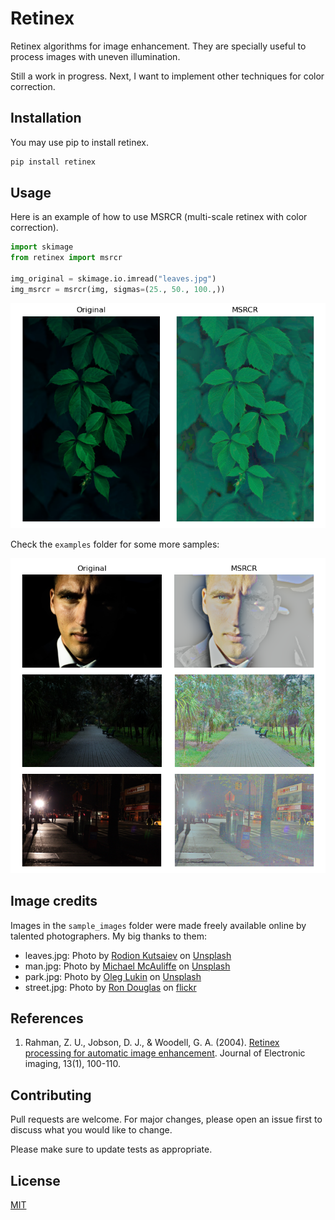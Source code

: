 # Retinex

Retinex algorithms for image enhancement. They are specially useful to process images with uneven illumination.

Still a work in progress. Next, I want to implement other techniques for color correction.

## Installation

You may use pip to install retinex.

```bash
pip install retinex
```

## Usage

Here is an example of how to use MSRCR (multi-scale retinex with color correction).

```python
import skimage
from retinex import msrcr

img_original = skimage.io.imread("leaves.jpg")
img_msrcr = msrcr(img, sigmas=(25., 50., 100.,))

```

![](assets/leaves_msrcr.png)

Check the `examples` folder for some more samples:

![](assets/img_grid.png)


## Image credits

Images in the `sample_images` folder were made freely available online by talented photographers. My big thanks to them:

- leaves.jpg: Photo by <a href="https://unsplash.com/@frostroomhead?utm_content=creditCopyText&utm_medium=referral&utm_source=unsplash">Rodion Kutsaiev</a> on <a href="https://unsplash.com/photos/closeup-photo-of-green-leafed-plant-049M_crau5k?utm_content=creditCopyText&utm_medium=referral&utm_source=unsplash">Unsplash</a>
- man.jpg: Photo by <a href="https://unsplash.com/@usmcmcauliffe?utm_content=creditCopyText&utm_medium=referral&utm_source=unsplash">Michael McAuliffe</a> on <a href="https://unsplash.com/photos/close-up-photo-of-mans-face-QnfePA4j-IQ?utm_content=creditCopyText&utm_medium=referral&utm_source=unsplash">Unsplash</a>
- park.jpg: Photo by <a href="https://unsplash.com/@destroyer25t?utm_content=creditCopyText&utm_medium=referral&utm_source=unsplash">Oleg Lukin</a> on <a href="https://unsplash.com/photos/black-wooden-table-with-chairs-2TKwdWZLUug?utm_content=creditCopyText&utm_medium=referral&utm_source=unsplash">Unsplash</a>
- street.jpg: Photo by <a href="https://www.flickr.com/photos/rondouglas/">
Ron Douglas</a> on <a href="https://flic.kr/p/dpURCr">flickr</a>

## References

1. Rahman, Z. U., Jobson, D. J., & Woodell, G. A. (2004). [Retinex processing for automatic image enhancement](https://cs.wellesley.edu/~cs332/imageEnhance.pdf). Journal of Electronic imaging, 13(1), 100-110.

## Contributing

Pull requests are welcome. For major changes, please open an issue first
to discuss what you would like to change.

Please make sure to update tests as appropriate.

## License

[MIT](https://choosealicense.com/licenses/mit/)



<!-- Markdown link & img dfn's -->
[npm-image]: https://img.shields.io/npm/v/datadog-metrics.svg?style=flat-square
[npm-url]: https://npmjs.org/package/datadog-metrics
[npm-downloads]: https://img.shields.io/npm/dm/datadog-metrics.svg?style=flat-square
[travis-image]: https://img.shields.io/travis/dbader/node-datadog-metrics/master.svg?style=flat-square
[travis-url]: https://travis-ci.org/dbader/node-datadog-metrics
[wiki]: https://github.com/yourname/yourproject/wiki